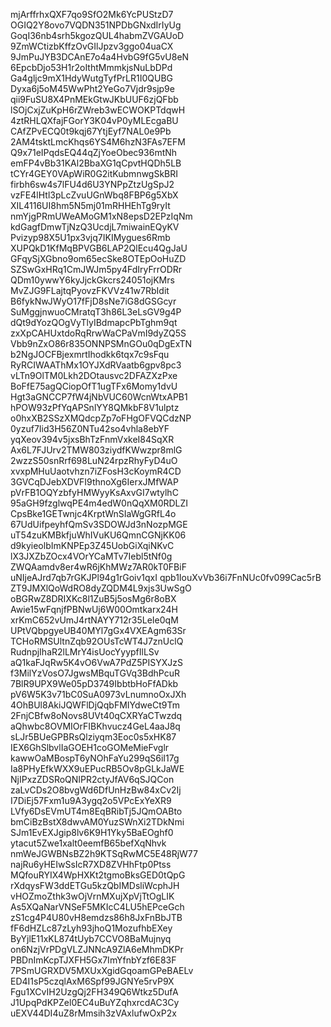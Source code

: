 mjArffrhxQXF7qo9SfO2Mk6YcPUStzD7
OGIQ2Y8ovo7VQDN351NPDbGNxdIrIyUg
GoqI36nb4srh5kgozQUL4habmZVGAUoD
9ZmWCtizbKffzOvGIlJpzv3ggo04uaCX
9JmPuJYB3DCAnE7o4a4HvbG9fG5vU8eN
6EpcbDjo53H1r2oIthtMmmkjsNuLbDPd
Ga4gljc9mX1HdyWutgTyfPrLR1I0QUBG
Dyxa6j5oM45WwPht2YeGo7Vjdr9sjp9e
qii9FuSU8X4PnMEkGtwJKbUUF6zjQFbb
lSOjCxjZuKpH6rZWreb3wECWOKPTdqwH
4ztRHLQXfajFGorY3K04vP0yMLEcgaBU
CAfZPvECQ0t9kqj67YtjEyf7NAL0e9Pb
2AM4tsktLmcKhqs6YS4M6hzN3FAs7EFM
Q9x71eIPqdsEQ44qZjYoeObec936mtNh
emFP4vBb31KAl2BbaXG1qCpvtHQDh5LB
tCYr4GEY0VApWiR0G2itKubmnwgSkBRI
firbh6sw4s7lFU4d6U3YNPpZtzUgSpJ2
vzFE4lHtl3pLcZvuUGnWbq8FBP6g5XbX
XIL4116UI8hm5N5mj01mRHHEhTg9ryIt
nmYjgPRmUWeAMoGM1xN8epsD2EPzIqNm
kdGagfDmwTjNzQ3UcdjL7miwainEQyKV
Pvizyp98X5U1px3vjq7IKIMygues6Rmb
XUPQkD1KfMqBPVGB6LAP2QlEcu4QgJaU
GFqySjXGbno9om65ecSke8OTEpOoHuZD
SZSwGxHRq1CmJWJm5py4FdIryFrrODRr
QDm10ywwY6kyJjckGkcrs24051ojKMrs
MvZJG9FLajtqPyovzFKVVz41w7RbIdit
B6fykNwJWyO17fFjD8sNe7iG8dGSGcyr
SuMggjnwuoCMratqT3h86L3eLsGV9g4P
dQt9dYozQOgVyTlyIBdmapcPbTghm9qt
zxXpCAHUxtdoRqRrwWaCPaVmI9dyZQ5S
Vbb9nZxO86r835ONNPSMnGOu0qDgExTN
b2NgJOCFBjexmrtIhodkk6tqx7c9sFqu
RyRCIWAAThMx1OYJXdRVaatb6gpv8pc3
vLTn9OlTM0Lkh2DOtausvc2DFAZXzPxe
BoFfE75agQCiopOfT1ugTFx6Momy1dvU
Hgt3aGNCCP7fW4jNbVUC60WcnWtxAPB1
hPOW93zPfYqAPSnlYY8QMkbF8V1ulptz
o0hxXB2SSzXMQdcpZp7oFHgOFVQCdzNP
0yzuf7Iid3H56Z0NTu42so4vhla8ebYF
yqXeov394v5jxsBhTzFnmVxkeI84SqXR
Ax6L7FJUrv2TMW803ziydfKWwzpr8mlG
2wzzS50snRrf698LuN24rpzRhyFyD4uO
xvxpMHuUaotvhzn7iZFosH3cKoymR4CD
3GVCqDJebXDVFI9thnoXg6IerxJMfWAP
pVrFB1OQYzbfyHMWyyKsAxvGI7wtylhC
95aGH9fzglwqPE4m4edW0nQqXM0RDLZI
CpsBke1GETwnjc4KrptWnSIaWgGRfL4o
67UdUifpeyhfQmSv3SDOWJd3nNozpMGE
uT54zuKMBkfjuWhIVuKU6QmnCGNjKK06
d9kyieolbImKNPEp3Z45UobGiXqiNKvC
lX3JXZbZOcx4VOrYCaMTv7Iebl5tNf0g
ZWQAamdv8er4wR6jKhMWz7AR0kT0FBiF
uNIjeAJrd7qb7rGKJPl94g1rGoiv1qxI
qpb1IouXvVb36i7FnNUc0fv099Cac5rB
ZT9JMXlQoWdRO8dyZQDM4L9xjs3UwSgO
oBGRwZ8DRIXKc8l1ZuB5j5osMg6r8oBX
Awie15wFqnjfPBNwUj6W00Omtkarx24H
xrKmC652vUmJ4rtNAYY712r35LeIe0qM
UPtVQbpgyeUB40MYl7gGx4VXEAgm63Sr
TCHoRMSUltnZqb92OUsTcWT4J7znUclQ
RudnpjIhaR2lLMrY4isUocYyypfIlLSv
aQ1kaFJqRw5K4vO6VwA7PdZ5PISYXJzS
f3MilYzVosO7JgwsMBquTGVq3BdhPcuR
7BlR9UPX9We05pD3749IbbtbHoFfADkb
pV6W5K3v71bC0SuA0973vLnumnoOxJXh
4OhBUl8AkiJQWFlDjQqbFMIYdweCt9Tm
2FnjCBfw8oNovs8UVt40qCXRYaCTwzdq
aQhwbc8OVMIOrFIBKhvucz4GeL4aaJ8q
sLJr5BUeGPBRsQlziyqm3Eoc0s5xHK87
IEX6GhSlbvlIaGOEH1coGOMeMieFvglr
kawwOaMBospT6yNOhFaYu299qS6iI17g
Ia8PHyEfkWXX9uEPucRB5Ov8pGLkJaWE
NjIPxzZDSRoQNIPR2ctyJfAV6qSJQCon
zaLvCDs2O8bvgWd6DfUnHzBw84xCv2Ij
I7DiEj57Fxm1u9A3ygq2o5VPcExYeXR9
LVfy6DsEVmUT4m8EqBRibTj5JQmOABto
bmCiBzBstX8dwvAM0YuzSWnXi2TDkNmi
SJm1EvEXJgip8lv6K9H1Yky5BaEOghf0
ytacut5Zwe1xalt0eemfB65befXqNhvk
nmWeJGWBNsBZ2h9KTSqRwMC5E48RjW77
najRu6yHEIwSsIcR7XD8ZVHhFtp0Ptss
MQfouRYIX4WpHXKt2tgmoBksGED0tQpG
rXdqysFW3ddETGu5kzQbIMDsliWcphJH
vHOZmoZthk3wOjVrnMXujXpVjTtOgLIK
As5XQaNarVNSeF5MKIcC4LU5hEPceGch
zS1cg4P4U80vH8emdzs86h8JxFnBbJTB
fF6dHZLc87zLyh93jhoQ1MozufhbEXey
ByYjlE11xKL874tUyb7CCVO8BaMujnyq
on6NzjVrPDgVLZJNNcA9ZlA6eMhmDKPr
PBDnImKcpTJXFH5Gx7ImYfnbYzf6E83F
7PSmUGRXDV5MXUxXgidGqoamGPeBAELv
ED4I1sP5czqlAxM6Spf99JGNYe5rvP9X
Fgu1XCvIH2UzgQj2FH349Q6Wtkz5DufA
J1UpqPdKPZel0EC4uBuYZqhxrcdAC3Cy
uEXV44DI4uZ8rMmsih3zVAxlufwOxP2x
